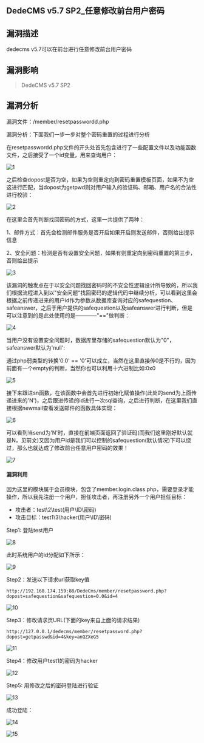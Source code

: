 ## DedeCMS v5.7 SP2_任意修改前台用户密码

## 漏洞描述

dedecms v5.7可以在前台进行任意修改前台用户密码

## 漏洞影响

> DedeCMS v5.7 SP2

## 漏洞分析

漏洞文件：/member/resetpasswordd.php

漏洞分析：下面我们一步一步对整个密码重置的过程进行分析

在resetpasswordd.php文件的开头处首先包含进行了一些配置文件以及功能函数文件，之后接受了一个id变量，用来查询用户：

![1](/resource/DedeCMS-v5.7SP2/1.png)

之后检查dopost是否为空，如果为空则重定向到密码重置模板页面，如果不为空这进行匹配，当dopost为getpwd则对用户输入的验证码、邮箱、用户名的合法性进行校验：

![2](/resource/DedeCMS-v5.7SP2/2.png)

在这里会首先判断找回密码的方式，这里一共提供了两种：

1、邮件方式：首先会检测邮件服务是否开启如果开启则发送邮件，否则给出提示信息

2、安全问题：检测是否有设置安全问题，如果有则重定向到密码重置的第三步，否则给出提示

![3](/resource/DedeCMS-v5.7SP2/3.png)

该漏洞的触发点在于以安全问题找回密码时的不安全性逻辑设计所导致的，所以我们根据流程进入到以"安全问题"找回密码的逻辑代码中继续分析，可以看到这里会根据之前传递进来的用户id作为参数从数据库查询对应的safequestion、safeanswer，之后于用户提供的safequestion以及safeanswer进行判断，但是可以注意到的是此处使用的是————"=="做判断：

![4](/resource/DedeCMS-v5.7SP2/4.png)



当用户没有设置安全问题时，数据库里存储的safequestion默认为"0"，safeanswer默认为'null':

通过php弱类型的转换'0.0' == '0'可以成立，当然在这里直接传0是不行的，因为前面有一个empty的判断，当然你也可以利用十六进制比如:0x0

![5](/resource/DedeCMS-v5.7SP2/5.png)

接下来跟进sn函数，在该函数中会首先进行初始化赋值操作(此处的send为上面传递进来的'N')，之后跟进传递的id进行一次sql查询，之后进行判断，在这里我们直接根据newmail查看发送邮件的函数具体实现：

![6](/resource/DedeCMS-v5.7SP2/6.png)

可以看到当send为'N'时，直接在前端页面返回了验证码(而我们这里刚好默认就是N，见前文)又因为用户id是我们可以控制的safequestion(默认情况)下可以绕过，那么也就达成了修改前台任意用户密码的效果！

![7](/resource/DedeCMS-v5.7SP2/7.png)

#### 漏洞利用

因为这里的模块属于会员模块，包含了member.login.class.php，需要登录才能操作，所以我先注册一个用户，担任攻击者，再注册另外一个用户担任目标：

- 攻击者：test\2\test(用户\ID\密码)
- 攻击目标：test1\3\hacker(用户\ID\密码)

Step1: 登陆test用户

![8](/resource/DedeCMS-v5.7SP2/8.png)



此时系统用户的id分配如下所示：

![9](/resource/DedeCMS-v5.7SP2/9.png)

Step2：发送以下请求url获取key值

```
http://192.168.174.159:88/DedeCms/member/resetpassword.php?dopost=safequestion&safequestion=0.0&id=4
```

![10](/resource/DedeCMS-v5.7SP2/10.png)

Step3：修改请求页URL(下面的key来自上面的请求结果)

```
http://127.0.0.1/dedecms/member/resetpassword.php?dopost=getpasswd&id=4&key=anQZXeG5
```

![11](/resource/DedeCMS-v5.7SP2/11.png)

Step4：修改用户test1的密码为hacker

![12](/resource/DedeCMS-v5.7SP2/12.png)

Step5: 用修改之后的密码登陆进行验证

![13](/resource/DedeCMS-v5.7SP2/13.png)

成功登陆：

![14](/resource/DedeCMS-v5.7SP2/14.png)

![15](/resource/DedeCMS-v5.7SP2/15.png)

